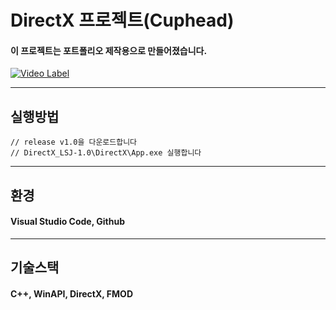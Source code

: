 
# DirectX 프로젝트(Cuphead)

#### 이 프로젝트는 포트폴리오 제작용으로 만들어졌습니다.
[![Video Label](http://img.youtube.com/vi/QmvwEg2IXEM/0.jpg)](https://youtu.be/QmvwEg2IXEM?t=0s)

---
## 실행방법

```
// release v1.0을 다운로드합니다
// DirectX_LSJ-1.0\DirectX\App.exe 실행합니다
```
---
## 환경
#### Visual Studio Code, Github
---
## 기술스택
#### C++, WinAPI, DirectX, FMOD


